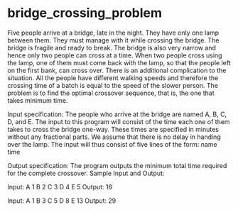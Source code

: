 # bridge_crossing_problem
Five people arrive at a bridge, late in the night. They have only one lamp between them. They must manage with it while crossing the bridge. The bridge is fragile and ready to break. The bridge is also very narrow and hence only two people can cross at a time. When two people cross using the lamp, one of them must come back with the lamp, so that the people left on the first bank, can cross over. There is an additional complication to the situation. All the people have different walking speeds and therefore the crossing time of a batch is equal to the speed of the slower person. The problem is to find the optimal crossover sequence, that is, the one that takes minimum time.

Input specification:
The people who arrive at the bridge are named A, B, C, D, and E. The input to this program will consist of the time each one of them takes to cross the bridge one-way. These times are specified in minutes without any fractional parts. We assume that there is no delay in handing over the lamp. The input will thus consist of five lines of the form: name <space> time <newline>

Output specification:
The program outputs the minimum total time required for the complete crossover.
Sample Input and Output:

Input:
A 1
B 2
C 3
D 4
E 5
Output:
16

Input:
A 1
B 3
C 5
D 8
E 13
Output:
29
